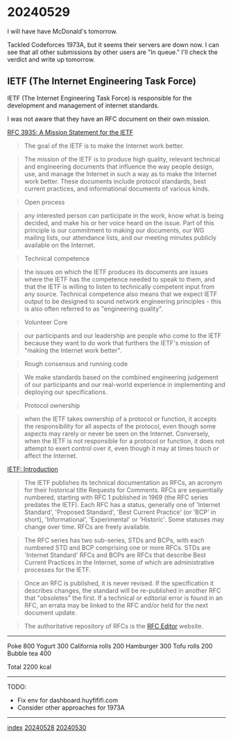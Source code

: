 <head><meta name="viewport" content="width=device-width, initial-scale=1.0, user-scalable=yes" /><meta charset="UTF-8"></head>

# 20240529

I will have have McDonald\'s tomorrow.

Tackled Codeforces 1973A, but it seems their servers are down now. I can see that all other submissions by other users are "In queue." I'll check the verdict and write up tomorrow.

## IETF (The Internet Engineering Task Force)

IETF (The Internet Engineering Task Force) is responsible for the development and management of internet standards.

I was not aware that they have an RFC document on their own mission.

[RFC 3935: A Mission Statement for the IETF](https://datatracker.ietf.org/doc/html/rfc3935)

> The goal of the IETF is to make the Internet work better.

> The mission of the IETF is to produce high quality, relevant technical and engineering documents that influence the way people design, use, and manage the Internet in such a way as to make the Internet work better.  These documents include protocol standards, best current practices, and informational documents of various kinds.

> Open process

> any interested person can participate in the work, know what is being decided, and make his or her voice heard on the issue. Part of this principle is our commitment to making our documents, our WG mailing lists, our attendance lists, and our meeting minutes publicly available on the Internet.

> Technical competence

> the issues on which the IETF produces its documents are issues where the IETF has the competence needed to speak to them, and that the IETF is willing to listen to technically competent input from any source.  Technical competence also means that we expect IETF output to be designed to sound network engineering principles - this is also often referred to as "engineering quality".

> Volunteer Core

> our participants and our leadership are people who come to the IETF because they want to do work that furthers the IETF's mission of "making the Internet work better".

> Rough consensus and running code

> We make standards based on the combined engineering judgement of our participants and our real-world experience in implementing and deploying our specifications.

> Protocol ownership

> when the IETF takes ownership of a protocol or function, it accepts the responsibility for all aspects of the protocol, even though some aspects may rarely or never be seen on the Internet.  Conversely, when the IETF is not responsible for a protocol or function, it does not attempt to exert control over it, even though it may at times touch or affect the Internet.

[IETF: Introduction](https://www.ietf.org/about/introduction/)

> The IETF publishes its technical documentation as RFCs, an acronym for their historical title Requests for Comments. RFCs are sequentially numbered, starting with RFC 1 published in 1969 (the RFC series predates the IETF). Each RFC has a status, generally one of 'Internet Standard', 'Proposed Standard', 'Best Current Practice' (or 'BCP' in short), 'Informational', 'Experimental' or 'Historic'. Some statuses may change over time. RFCs are freely available.

> The RFC series has two sub-series, STDs and BCPs, with each numbered STD and BCP comprising one or more RFCs. STDs are 'Internet Standard' RFCs and BCPs are RFCs that describe Best Current Practices in the Internet, some of which are administrative processes for the IETF.

> Once an RFC is published, it is never revised. If the specification it describes changes, the standard will be re-published in another RFC that "obsoletes" the first. If a technical or editorial error is found in an RFC, an errata may be linked to the RFC and/or held for the next document update.

> The authoritative repository of RFCs is the [RFC Editor](https://www.rfc-editor.org/) website.

---

Poke 800
Yogurt 300
California rolls 200
Hamburger 300
Tofu rolls 200
Bubble tea 400

Total 2200 kcal

---

TODO:

- Fix env for dashboard.huyfififi.com
- Consider other approaches for 1973A

---

[index](../../index.html)
[20240528](20240528.html)
[20240530](20240530.html)
